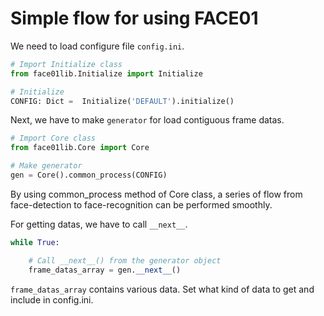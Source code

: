 # Simple flow for using FACE01

We need to load configure file `config.ini`.
```python
# Import Initialize class
from face01lib.Initialize import Initialize

# Initialize
CONFIG: Dict =  Initialize('DEFAULT').initialize()
```

Next, we have to make `generator` for load contiguous frame datas.
```python
# Import Core class
from face01lib.Core import Core

# Make generator
gen = Core().common_process(CONFIG)
```

By using common_process method of Core class, a series of flow from face-detection to face-recognition can be performed smoothly.

For getting datas, we have to call `__next__`.
```python
while True:

    # Call __next__() from the generator object
    frame_datas_array = gen.__next__()
```

`frame_datas_array` contains various data.
Set what kind of data to get and include in config.ini.
